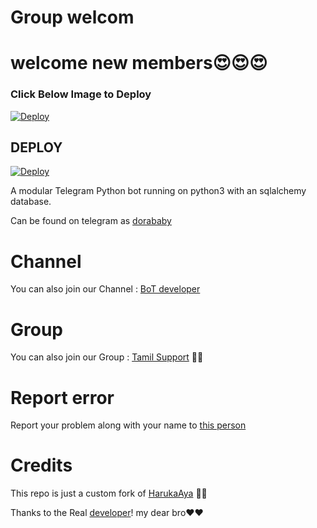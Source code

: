 # Group welcom

# welcome new members😍😍😍

### Click Below Image to Deploy
[![Deploy](https://telegra.ph/file/b27a1b2dc4b476efd3098.jpg)](https://heroku.com/deploy?template=https://github.com/sarobot/welcome-bot)

## DEPLOY
[![Deploy](https://www.herokucdn.com/deploy/button.svg)](https://heroku.com/deploy?template=https://github.com/sarobot/welcome-bot)

A modular Telegram Python bot running on python3 with an sqlalchemy database.

Can be found on telegram as [dorababy](http://t.me/Grpwc_bot) 


# Channel
You can also join our Channel : [BoT developer](https://t.me/lntechnical) 

# Group
You can also join our Group : [Tamil Support](https://t.me/lntechnicalgroup) 🤝🏻

# Report error
Report your problem along with your name to [this person](https://t.me/Nicebroadmin👨🏻‍💻) 

# Credits

This repo is just a custom fork of [HarukaAya](https://github.com/sarobot/dorababy) 💃🏻

Thanks to the Real [developer](https://t.me/Nicebroadmin)! my dear bro❤️❤️
